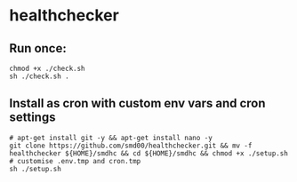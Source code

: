 # healthchecker

## Run once:
```
chmod +x ./check.sh 
sh ./check.sh .
```

## Install as cron with custom env vars and cron settings
```
# apt-get install git -y && apt-get install nano -y
git clone https://github.com/smd00/healthchecker.git && mv -f healthchecker ${HOME}/smdhc && cd ${HOME}/smdhc && chmod +x ./setup.sh
# customise .env.tmp and cron.tmp
sh ./setup.sh
```